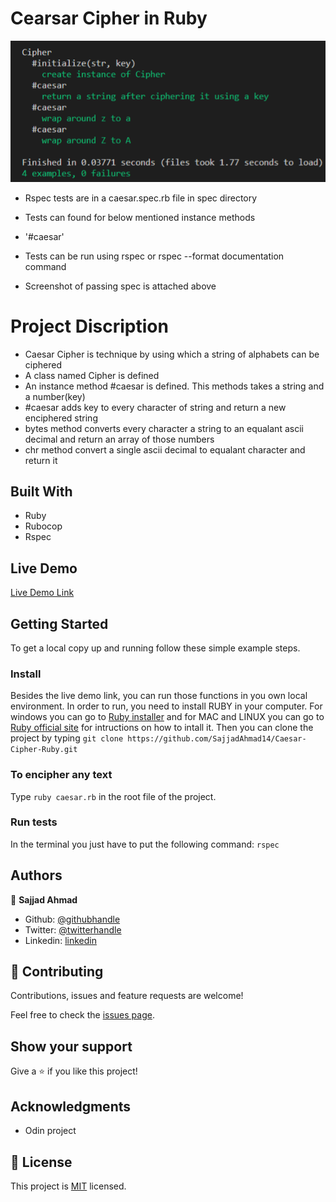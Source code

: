 # Cearsar Cipher in Ruby

![screenshot](./images/tests.png)

- Rspec tests are in a caesar.spec.rb file in spec directory
- Tests can found for below mentioned instance methods
- '#caesar'

- Tests can be run using rspec or rspec --format documentation command
- Screenshot of passing spec is attached above

# Project Discription

- Caesar Cipher is technique by using which a string of alphabets can be ciphered
- A class named Cipher is defined
- An instance method #caesar is defined. This methods takes a string and a number(key)
- #caesar adds key to every character of string and return a new enciphered string
- bytes method converts every character a string to an equalant ascii decimal and return an array of those numbers
- chr method convert a single ascii decimal to equalant character and return it

## Built With

- Ruby
- Rubocop
- Rspec

## Live Demo

[Live Demo Link](https://repl.it/@SajjadAhmad14/Caesar-Cipher-Ruby#caesar.rb)


## Getting Started

To get a local copy up and running follow these simple example steps.

### Install
Besides the live demo link, you can run those functions in you own local environment. 
In order to run, you need to install RUBY in your computer. For windows you can go to [Ruby installer](https://rubyinstaller.org/) and for MAC and LINUX you can go to [Ruby official site](https://www.ruby-lang.org/en/downloads/) for intructions on how to intall it.
Then you can clone the project by typing ```git clone https://github.com/SajjadAhmad14/Caesar-Cipher-Ruby.git```

### To encipher any text
Type ```ruby caesar.rb``` in the root file of the project. 

### Run tests
In the terminal you just have to put the following command: 
```rspec```


## Authors

👤 **Sajjad Ahmad**

- Github: [@githubhandle](https://github.com/SajjadAhmad14)
- Twitter: [@twitterhandle](https://twitter.com/Sajjad_Ahmad14)
- Linkedin: [linkedin](https://linkedin.com/sajjad-ahmad-86102117a/)

## 🤝 Contributing

Contributions, issues and feature requests are welcome!

Feel free to check the [issues page](issues/https://github.com/SajjadAhmad14/Caesar-Cipher-Ruby/issues).

## Show your support

Give a ⭐️ if you like this project!

## Acknowledgments

- Odin project

## 📝 License

This project is [MIT](lic.url) licensed.
